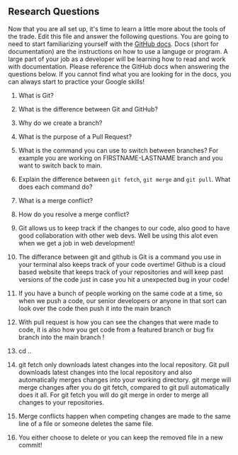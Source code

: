## Research Questions 

Now that you are all set up, it's time to learn a little more about the tools of the trade. Edit this file and answer the following questions. You are going to need to start familiarizing yourself with the [GitHub docs](https://docs.github.com/en). Docs (short for documentation) are the instructions on how to use a languge or program. A large part of your job as a developer will be learning how to read and work with documentation. Please reference the GitHub docs when answering the questions below. If you cannot find what you are looking for in the docs, you can always start to practice your Google skills!

1. What is Git?
2. What is the difference between Git and GitHub?
3. Why do we create a branch? 
4. What is the purpose of a Pull Request?
5. What is the command you can use to switch between branches? For example you are working on FIRSTNAME-LASTNAME branch and you want to switch back to main.
6. Explain the difference between `git fetch`, `git merge` and `git pull`. What does each command do?
7. What is a merge conflict?
8. How do you resolve a merge conflict?

1. Git allows us to keep track if the changes to our code, also good to have good collaboration with other web devs. Well be using this alot even when we get a job in web development!
2. The differance between git and github is Git is a command you use in your terminal also keeps track of your code overtime! Github is a cloud based website that keeps track of your repositories and will keep past versions of the code just in case you hit a unexpected bug in your code!
3. If you have a bunch of people working on the same code at a time, so when we push a code, our senior developers or anyone in that sort can look over the code then push it into the main branch
4. With pull request is how you can see the changes that were made to code, it is also how you get code from a featured branch or bug fix branch into the main branch !
5. cd ..
6. git fetch only downloads latest changes into the local repository. Git pull downloads latest changes into the local repository and also automatically merges changes into your working directory. git merge will merge changes after you do git fetch, compared to git pull automatically does it all. For git fetch you will do git merge in order to merge all changes to your repositories.
7. Merge conflicts happen when competing changes are made to the same line of a file or someone deletes the same file.
8. You either choose to delete or you can keep the removed file in a new commit!

